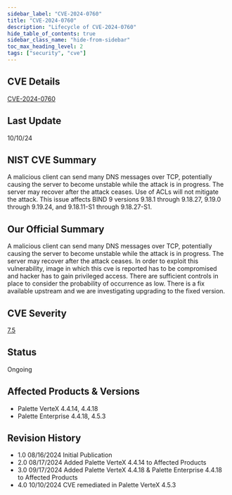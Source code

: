```yaml
---
sidebar_label: "CVE-2024-0760"
title: "CVE-2024-0760"
description: "Lifecycle of CVE-2024-0760"
hide_table_of_contents: true
sidebar_class_name: "hide-from-sidebar"
toc_max_heading_level: 2
tags: ["security", "cve"]
---
```


## CVE Details

[CVE-2024-0760](https://nvd.nist.gov/vuln/detail/CVE-2024-0760)

## Last Update

10/10/24

## NIST CVE Summary

A malicious client can send many DNS messages over TCP, potentially causing the server to become unstable while the
attack is in progress. The server may recover after the attack ceases. Use of ACLs will not mitigate the attack. This
issue affects BIND 9 versions 9.18.1 through 9.18.27, 9.19.0 through 9.19.24, and 9.18.11-S1 through 9.18.27-S1.

## Our Official Summary

A malicious client can send many DNS messages over TCP, potentially causing the server to become unstable while the
attack is in progress. The server may recover after the attack ceases. In order to exploit this vulnerability, image in
which this cve is reported has to be compromised and hacker has to gain privileged access. There are sufficient controls
in place to consider the probability of occurrence as low. There is a fix available upstream and we are investigating
upgrading to the fixed version.

## CVE Severity

[7.5](https://nvd.nist.gov/vuln/detail/CVE-2024-0760)

## Status

Ongoing

## Affected Products & Versions

- Palette VerteX 4.4.14, 4.4.18
- Palette Enterprise 4.4.18, 4.5.3

## Revision History

- 1.0 08/16/2024 Initial Publication
- 2.0 08/17/2024 Added Palette VerteX 4.4.14 to Affected Products
- 3.0 09/17/2024 Added Palette VerteX 4.4.18 & Palette Enterprise 4.4.18 to Affected Products
- 4.0 10/10/2024 CVE remediated in Palette VerteX 4.5.3
